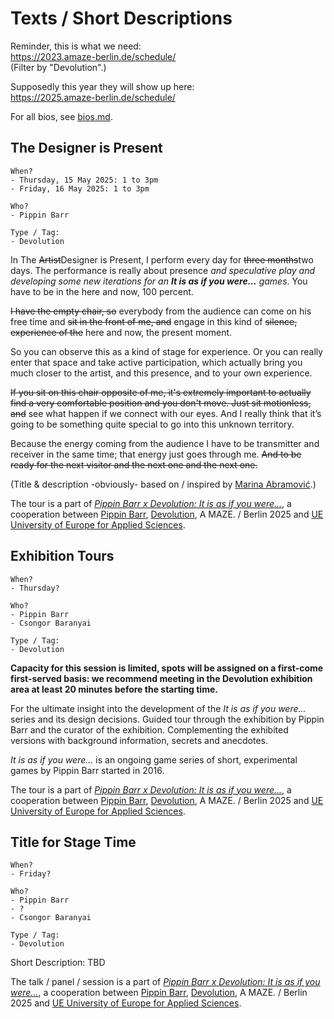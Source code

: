 # Texts / Short Descriptions

Reminder, this is what we need:  
https://2023.amaze-berlin.de/schedule/  
(Filter by "Devolution".)

Supposedly this year they will show up here:  
https://2025.amaze-berlin.de/schedule/

For all bios, see [bios.md](./bios.md).

## The Designer is Present

```
When?
- Thursday, 15 May 2025: 1 to 3pm
- Friday, 16 May 2025: 1 to 3pm

Who?
- Pippin Barr

Type / Tag:
- Devolution
```

In The ~~Artist~~Designer is Present, I perform every day for ~~three months~~two days. The performance is really about presence *and speculative play and developing some new iterations for an **It is as if you were...** games*. You have to be in the here and now, 100 percent.

~~I have the empty chair, so~~ everybody from the audience can come on his free time and ~~sit in the front of me, and~~ engage in this kind of ~~silence, experience of the~~ here and now, the present moment.

So you can observe this as a kind of stage for experience. Or you can really enter that space and take active participation, which actually bring you much closer to the artist, and this presence, and to your own experience.

~~If you sit on this chair opposite of me, it's extremely important to actually find a very comfortable position and you don't move. Just sit motionless, and~~ see what happen if we connect with our eyes. And I really think that it’s going to be something quite special to go into this unknown territory.

Because the energy coming from the audience I have to be transmitter and receiver in the same time; that energy just goes through me. ~~And to be ready for the next visitor and the next one and the next one.~~

(Title & description -obviously- based on / inspired by [Marina Abramović](https://www.moma.org/audio/playlist/243/3133).)

The tour is a part of [*Pippin Barr x Devolution: It is as if you were...*](https://github.com/csongorb/growingstuff), a cooperation between [Pippin Barr](https://pippinbarr.com/), [Devolution](https://devolution.online/), A MAZE. / Berlin 2025 and [UE University of Europe for Applied Sciences](https://www.ue-germany.com).

## Exhibition Tours

```
When?
- Thursday?

Who?
- Pippin Barr
- Csongor Baranyai

Type / Tag:
- Devolution
```

**Capacity for this session is limited, spots will be assigned on a first-come first-served basis: we recommend meeting in the Devolution exhibition area at least 20 minutes before the starting time.**

For the ultimate insight into the development of the *It is as if you were...* series and its design decisions. Guided tour through the exhibition by Pippin Barr and the curator of the exhibition. Complementing the exhibited versions with background information, secrets and anecdotes.

*It is as if you were...* is an ongoing game series of short, experimental games by Pippin Barr started in 2016.

The tour is a part of [*Pippin Barr x Devolution: It is as if you were...*](https://github.com/csongorb/growingstuff), a cooperation between [Pippin Barr](https://pippinbarr.com/), [Devolution](https://devolution.online/), A MAZE. / Berlin 2025 and [UE University of Europe for Applied Sciences](https://www.ue-germany.com).

## Title for Stage Time

```
When?
- Friday?

Who?
- Pippin Barr
- ?
- Csongor Baranyai

Type / Tag:
- Devolution
```

Short Description: TBD

The talk / panel / session is a part of [*Pippin Barr x Devolution: It is as if you were...*](https://github.com/csongorb/growingstuff), a cooperation between [Pippin Barr](https://pippinbarr.com/), [Devolution](https://devolution.online/), A MAZE. / Berlin 2025 and [UE University of Europe for Applied Sciences](https://www.ue-germany.com).